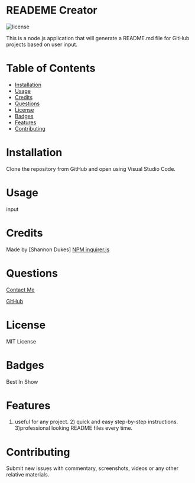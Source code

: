 # READEME Creator
    
![license](https://img.shields.io/badge/License-MIT-blue)

This is a node.js application that will generate a README.md file for GitHub projects based on user input.

# Table of Contents
    
* [Installation](#installation)
* [Usage](#usage)
* [Credits](#credits)
* [Questions](#questions)
* [License](#license)
* [Badges](#badges)
* [Features](#features)
* [Contributing](#contributing)


# Installation

Clone the repository from GitHub and open using Visual Studio Code.

# Usage 

input

# Credits

Made by [Shannon Dukes] [NPM inquirer.js](https://www.npmjs.com/package/inquirer)

# Questions

[Contact Me](mrs.knit.wit.dukes@gmail.com)

[GitHub](https://github.com/ShannonDukes)

# License
    
MIT License
    
# Badges
    
Best In Show
    
# Features
    
1) useful for any project. 2) quick and easy step-by-step instructions. 3)professional looking README files every time.
    
# Contributing
    
Submit new issues with commentary, screenshots, videos or any other relative materials.
    

